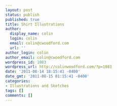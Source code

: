 ```yaml
---
layout: post
status: publish
published: true
title: Shirt Illustrations
author:
  display_name: colin
  login: colin
  email: colin@cwoodford.com
  url: ''
author_login: colin
author_email: colin@cwoodford.com
wordpress_id: 1083
wordpress_url: http://colinwoodford.com/?p=1083
date: '2011-08-14 18:15:41 -0400'
date_gmt: '2011-08-15 01:15:41 -0400'
categories:
- Illustrations and Sketches
tags: []
comments: []
---
```

<p>&nbsp;</p>
